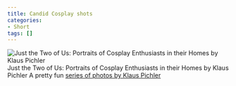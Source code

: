 ```yaml
---
title: Candid Cosplay shots
categories:
- Short
tags: []
---
```


![Just the Two of Us: Portraits of Cosplay Enthusiasts in their Homes by Klaus Pichler](/squarespace_images/static_52001c0be4b09bc7c9f838c9_52224ed3e4b0ba9919a3e0e1_52cf2177e4b043c1700188c5_1389306232140_cosplay-8.jpg_) Just the Two of Us: Portraits of Cosplay Enthusiasts in their Homes by Klaus Pichler 
A pretty fun 
[series of photos by Klaus Pichler](http://www.kpic.at/index.php?option=com_content&view=category&layout=blog&id=56&Itemid=113)
